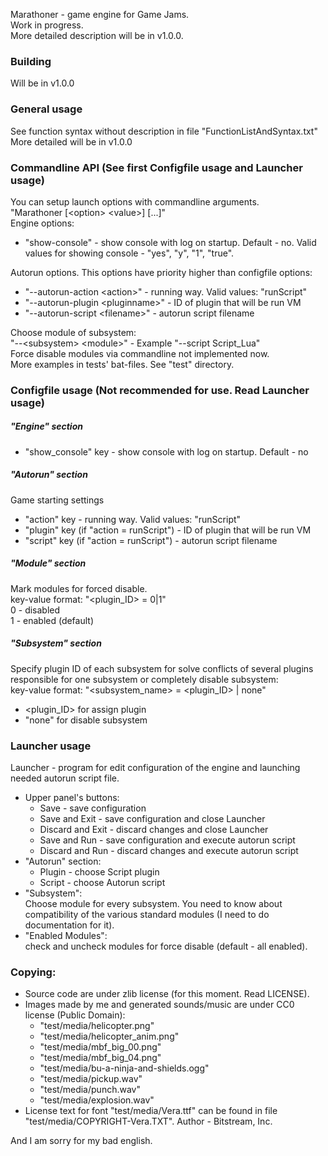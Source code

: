Marathoner - game engine for Game Jams.  
Work in progress.  
More detailed description will be in v1.0.0.

### Building
Will be in v1.0.0

### General usage
See function syntax without description in file "FunctionListAndSyntax.txt"
More detailed will be in v1.0.0

### Commandline API (See first Configfile usage and Launcher usage)
You can setup launch options with commandline arguments.  
"Marathoner [\<option\> \<value\>] [...]"  
Engine options:

* "show-console" - show console with log on startup. Default - no. Valid values for showing console - "yes", "y", "1", "true".

Autorun options. This options have priority higher than configfile options:

* "--autorun-action \<action\>" - running way. Valid values: "runScript"
* "--autorun-plugin \<pluginname\>" - ID of plugin that will be run VM
* "--autorun-script \<filename\>" - autorun script filename

Choose module of subsystem:  
"--\<subsystem\> \<module\>" - Example "--script Script_Lua"  
Force disable modules via commandline not implemented now.  
More examples in tests' bat-files. See "test" directory.

### Configfile usage (Not recommended for use. Read Launcher usage)
##### "Engine" section
* "show_console" key - show console with log on startup. Default - no

##### "Autorun" section
Game starting settings

* "action" key - running way. Valid values: "runScript"
* "plugin" key (if "action = runScript") - ID of plugin that will be run VM
* "script" key (if "action = runScript") - autorun script filename

##### "Module" section
Mark modules for forced disable.  
key-value format: "<plugin_ID> = 0|1"  
0 - disabled  
1 - enabled (default)
##### "Subsystem" section
Specify plugin ID of each subsystem for solve conflicts
of several plugins responsible for one subsystem or completely disable
subsystem:  
key-value format: "\<subsystem_name\> = \<plugin_ID\> | none"  

* \<plugin_ID\> for assign plugin  
* "none" for disable subsystem  

### Launcher usage
Launcher - program for edit configuration of the engine and launching needed
autorun script file.

* Upper panel's buttons:
  * Save - save configuration
  * Save and Exit - save configuration and close Launcher
  * Discard and Exit - discard changes and close Launcher
  * Save and Run - save configuration and execute autorun script
  * Discard and Run - discard changes and execute autorun script
* "Autorun" section:
  * Plugin - choose Script plugin
  * Script - choose Autorun script
* "Subsystem":  
Choose module for every subsystem. You need to know about compatibility of
the various standard modules (I need to do documentation for it).
* "Enabled Modules":  
check and uncheck modules for force disable (default - all enabled).

### Copying:
* Source code are under zlib license (for this moment. Read LICENSE).
* Images made by me and generated sounds/music are under CC0 license (Public
Domain):
  * "test/media/helicopter.png"
  * "test/media/helicopter_anim.png"
  * "test/media/mbf_big_00.png"
  * "test/media/mbf_big_04.png"
  * "test/media/bu-a-ninja-and-shields.ogg"
  * "test/media/pickup.wav"
  * "test/media/punch.wav"
  * "test/media/explosion.wav"
* License text for font "test/media/Vera.ttf" can be found in file
"test/media/COPYRIGHT-Vera.TXT". Author - Bitstream, Inc.

And I am sorry for my bad english.
